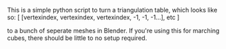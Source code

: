 This is a simple python script to turn a triangulation table, which looks like so:
[
  [vertexindex, vertexindex, vertexindex, -1, -1, -1...], etc
]

to a bunch of seperate meshes in Blender.
If you're using this for marching cubes, there should be little to no setup required.

